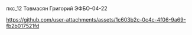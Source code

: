 пкс_12 Товмасян Григорий ЭФБО-04-22

https://github.com/user-attachments/assets/1c603b2c-0c4c-4f06-9a69-fb2b017521fd
